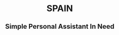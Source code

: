 <h1 align="center">SPAIN </h1> 

<div align="center">
  
<h2> Simple Personal Assistant In Need</h2>